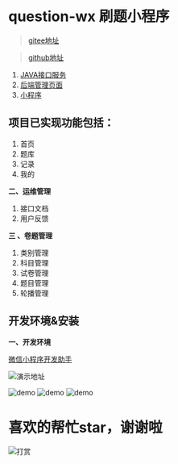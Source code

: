 # question-wx 刷题小程序
>  [gitee地址](https://gitee.com/zvc888/question-wx.git)

>  [github地址](https://github.com/zvc888/question-wx.git)

1. [JAVA接口服务](https://github.com/zvc888/question-admin.git)
2. [后端管理页面](https://github.com/zvc888/question-admin-console.git)
3. [小程序](https://github.com/zvc888/question-wx.git)

## 项目已实现功能包括：


1. 首页
2. 题库
3. 记录
4. 我的

**二、运维管理**

1. 接口文档
2. 用户反馈

**三 、卷题管理**

1. 类别管理
2. 科目管理
3. 试卷管理
4. 题目管理
5. 轮播管理


## 开发环境&安装

**一、开发环境**

[微信小程序开发助手](https://developers.weixin.qq.com/miniprogram/dev/devtools/download.html)

![演示地址]()


![demo](https://s2.ax1x.com/2020/02/21/3uCzKU.png)
![demo](https://s2.ax1x.com/2020/02/21/3uPPa9.png)
![demo](https://s2.ax1x.com/2020/02/21/3uPA8x.png)


# 喜欢的帮忙star，谢谢啦

<img src="https://s2.ax1x.com/2020/02/19/3VGcZt.png" alt="打赏" align="center" />